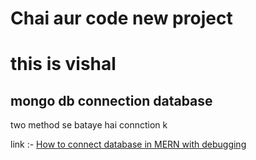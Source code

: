 # Chai aur code new project

# this is vishal




## mongo db connection database 
two method se bataye hai connction k 

link :- [How to connect database in MERN with debugging](https://youtu.be/w4z8Py-UoNk?si=7wePDqHsO3z7QqLu)
